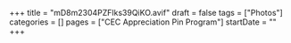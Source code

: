 +++
title = "mD8m2304PZFlks39QiKO.avif"
draft = false
tags = ["Photos"]
categories = []
pages = ["CEC Appreciation Pin Program"]
startDate = ""
+++
